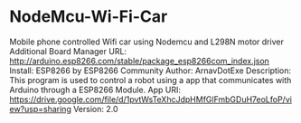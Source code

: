 # NodeMcu-Wi-Fi-Car
Mobile phone controlled Wifi car using Nodemcu and L298N motor driver
Additional Board Manager URL: http://arduino.esp8266.com/stable/package_esp8266com_index.json 
Install: ESP8266 by ESP8266 Community
Author: ArnavDotExe
Description: This program is used to control a robot using a app
that communicates with Arduino through a ESP8266 Module.
App URI: https://drive.google.com/file/d/1pvtWsTeXhcJdpHMfGlFmbGDuH7eoLfoP/view?usp=sharing
Version: 2.0
